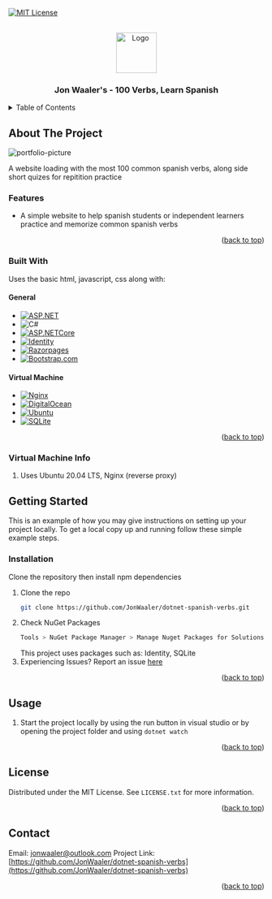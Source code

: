 ﻿<a name="readme-top"></a>

[![MIT License][license-shield]][license-url]

<!-- PROJECT LOGO -->
<br />
<div align="center">
  <a href="http://learn-spanish.jonwaaler.com/">
    <img src="https://i.imgur.com/0I5kook.png" alt="Logo" width="80" height="80">
  </a>

  <h3 align="center">Jon Waaler's - 100 Verbs, Learn Spanish</h3>

</div>



<!-- TABLE OF CONTENTS -->
<details>
  <summary>Table of Contents</summary>
  <ol>
    <li>
      <a href="#about-the-project">About The Project</a>
      <ul>
        <li><a href="#built-with">Built With</a></li>
      </ul>
    </li>
    <li>
      <a href="#getting-started">Getting Started</a>
      <ul>
        <li><a href="#installation">Installation</a></li>
      </ul>
    </li>
    <li><a href="#usage">Usage</a></li>
    <li><a href="#license">License</a></li>
    <li><a href="#contact">Contact</a></li>
  </ol>
</details>



<!-- ABOUT THE PROJECT -->
## About The Project

![portfolio-picture](https://i.imgur.com/kzlBFx1.png)

A website loading with the most 100 common spanish verbs, along side short quizes for repitition practice

### Features
* A simple website to help spanish students or independent learners practice and memorize common spanish verbs

<p align="right">(<a href="#readme-top">back to top</a>)</p>

### Built With
Uses the basic html, javascript, css along with:
#### General
* [![ASP.NET]][ASP.NET-url]
* ![C#]
* [![ASP.NETCore]][ASP.NETCore-url]
* [![Identity]][Identity-url]
* [![Razorpages]][Razorpages-url]
* [![Bootstrap.com]][Bootstrap-url]


#### Virtual Machine
* [![Nginx]][Nginx-url]
* [![DigitalOcean]][DigitalOcean-url]
* [![Ubuntu]][Ubuntu-url]
* [![SQLite]][SQLite-url]

<p align="right">(<a href="#readme-top">back to top</a>)</p>

### Virtual Machine Info
1. Uses Ubuntu 20.04 LTS, Nginx (reverse proxy)


<!-- GETTING STARTED -->
## Getting Started

This is an example of how you may give instructions on setting up your project locally.
To get a local copy up and running follow these simple example steps.

### Installation

Clone the repository then install npm dependencies

1. Clone the repo
   ```sh
   git clone https://github.com/JonWaaler/dotnet-spanish-verbs.git
   ```
2. Check NuGet Packages
   ```sh
   Tools > NuGet Package Manager > Manage Nuget Packages for Solutions
   ```
   This project uses packages such as: Identity, SQLite
3. Experiencing Issues?
   Report an issue [here](https://github.com/JonWaaler/dotnet-spanish-verbs/issues/new)

<p align="right">(<a href="#readme-top">back to top</a>)</p>



<!-- USAGE EXAMPLES -->
## Usage

1. Start the project locally by using the run button in visual studio or by opening the project folder and using `dotnet watch`

<p align="right">(<a href="#readme-top">back to top</a>)</p>

<!-- LICENSE -->
## License

Distributed under the MIT License. See `LICENSE.txt` for more information.

<p align="right">(<a href="#readme-top">back to top</a>)</p>



<!-- CONTACT -->
## Contact

Email: jonwaaler@outlook.com
Project Link: [https://github.com/JonWaaler/dotnet-spanish-verbs](https://github.com/JonWaaler/dotnet-spanish-verbs)

<p align="right">(<a href="#readme-top">back to top</a>)</p>



<!-- MARKDOWN LINKS & IMAGES -->
<!-- https://www.markdownguide.org/basic-syntax/#reference-style-links -->
[license-shield]: https://img.shields.io/github/license/othneildrew/Best-README-Template.svg?style=for-the-badge
[license-url]: https://github.com/othneildrew/Best-README-Template/blob/master/LICENSE.txt
[C#]: https://img.shields.io/badge/Microsoft-C%23-brightgreen
[ASP.NET]: https://img.shields.io/badge/Microsoft-ASP.NET-green
[ASP.NET-url]: https://dotnet.microsoft.com/en-us/learn/aspnet/what-is-aspnet
[ASP.NETCore]: https://img.shields.io/badge/Microsoft-ASP.NET_Core-green
[ASP.NETCore-url]: https://dotnet.microsoft.com/en-us/learn/aspnet/what-is-aspnet
[RazorPages]: https://img.shields.io/badge/Microsoft-RazorPages-green
[RazorPages-url]: https://learn.microsoft.com/en-us/aspnet/core/razor-pages/?view=aspnetcore-7.0&tabs=visual-studio
[Bootstrap.com]: https://img.shields.io/badge/Bootstrap-563D7C?style=for-the-badge&logo=bootstrap&logoColor=white
[Bootstrap-url]: https://getbootstrap.com
[DigitalOcean]: https://img.shields.io/badge/DigitalOcean-VirtualMachine_Droplet-blue
[DigitalOcean-url]:https://www.digitalocean.com/products/droplets
[Nginx]: https://img.shields.io/badge/Nginx-Reverse_Proxy-blue
[Nginx-url]: https://nginx.org/en/
[Identity]: https://img.shields.io/badge/Microsoft-Identity-brightgreen
[Identity-url]: https://learn.microsoft.com/en-us/aspnet/core/security/authentication/identity?view=aspnetcore-7.0&tabs=visual-studio
[Ubuntu]: https://img.shields.io/badge/Linux-Ubuntu_20.04_LTS-blue
[Ubuntu-url]: https://releases.ubuntu.com/20.04/
[SQLite]: https://img.shields.io/badge/Database-SQLite-blue
[SQLite-url]: https://www.sqlite.org/index.html